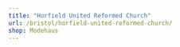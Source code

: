 ```yaml
---
title: "Horfield United Reformed Church"
url: /bristol/horfield-united-reformed-church/
shop: Modehaus
---
```

